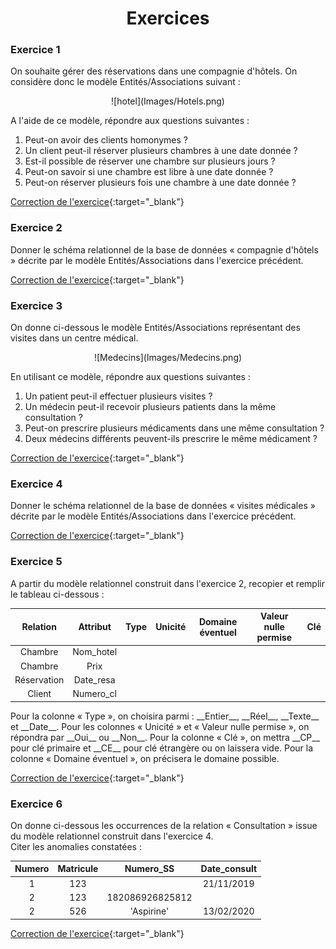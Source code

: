 # <center><div class = "titre2"> Exercices </div></center>
  
### <div class = "encadré17" markdown="1">__Exercice 1__</div>

On souhaite gérer des réservations dans une compagnie d'hôtels. On considère donc le modèle Entités/Associations suivant :
<center markdown="1">
![hotel](Images/Hotels.png)
</center>

A l'aide de ce modèle, répondre aux questions suivantes :
<div class="list1_1" markdown="1">

1. Peut-on avoir des clients homonymes ?
2. Un client peut-il réserver plusieurs chambres à une date donnée ?
3. Est-il possible de réserver une chambre sur plusieurs jours ?
4. Peut-on savoir si une chambre est libre à une date donnée ?
5. Peut-on réserver plusieurs fois une chambre à une date donnée ?
</div>

[Correction de l'exercice](Correction_des_exercices.md#correction-de-lexercice-1){:target="_blank"}

### <div class = "encadré17" markdown="1"> __Exercice 2__ </div>

Donner le schéma relationnel de la base de données « compagnie d'hôtels » décrite par le modèle Entités/Associations dans l'exercice précédent.

[Correction de l'exercice](Correction_des_exercices.md#correction-de-lexercice-2){:target="_blank"}

### <div class = "encadré17" markdown="1"> __Exercice 3__ </div>

On donne ci-dessous le modèle Entités/Associations représentant des visites dans un centre médical.

<center markdown="1">
![Medecins](Images/Medecins.png)
</center>

En utilisant ce modèle, répondre aux questions suivantes :
<div class="list1_1" markdown="1">

1. Un patient peut-il effectuer plusieurs visites ?
2. Un médecin peut-il recevoir plusieurs patients dans la même consultation ?
3. Peut-on prescrire plusieurs médicaments dans une même consultation ?
4. Deux médecins différents peuvent-ils prescrire le même médicament ?
</div>

[Correction de l'exercice](Correction_des_exercices.md#correction-de-lexercice-3){:target="_blank"}

### <div class = "encadré17" markdown="1"> __Exercice 4__ </div>

Donner le schéma relationnel de la base de données « visites médicales » décrite par le modèle Entités/Associations dans l'exercice précédent.

[Correction de l'exercice](Correction_des_exercices.md#correction-de-lexercice-4){:target="_blank"}

### <div class = "encadré17" markdown="1"> __Exercice 5__ </div>

A partir du modèle relationnel construit dans l'exercice 2, recopier et remplir le tableau ci-dessous :
<center markdown="1">

| Relation    | Attribut  | Type       | Unicité | Domaine éventuel | Valeur nulle permise | Clé |
| :---------: | :-------: | :--------: | :-----: | :--------------: | :-----------------:  | :--:    |
| Chambre     | Nom_hotel |            |         |				    |					   |     |
| Chambre     | Prix      |            |         |					|					   |     |
| Réservation | Date_resa |            |         |				    |					   |     |
| Client      | Numero_cl    |            |         |			        |					   |     |

</center>
Pour la colonne « Type », on choisira parmi : __Entier__, __Réel__, __Texte__ et __Date__.  
Pour les colonnes « Unicité » et « Valeur nulle permise », on répondra par __Oui__ ou __Non__.  
Pour la colonne « Clé », on mettra __CP__ pour clé primaire et __CE__ pour clé étrangère ou on laissera vide.  
Pour la colonne « Domaine éventuel », on précisera le domaine possible.  

[Correction de l'exercice](Correction_des_exercices.md#correction-de-lexercice-5){:target="_blank"}

### <div class = "encadré17" markdown="1"> __Exercice 6__ </div>

On donne ci-dessous les occurrences de la relation « Consultation » issue du modèle relationnel construit dans l'exercice 4.  
Citer les anomalies constatées :
<center markdown="1">

| Numero    | Matricule | Numero_SS       | Date_consult |
| :-------: | :-------: | :-------------: | :----------: |
| 1         | 123       |                 |  21/11/2019  |
| 2         | 123       | 182086926825812 |              |
| 2         | 526       |   'Aspirine'    |  13/02/2020  |

</center>

[Correction de l'exercice](Correction_des_exercices.md#correction-de-lexercice-6){:target="_blank"}
